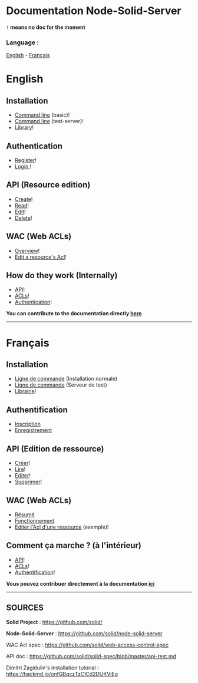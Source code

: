 Documentation Node-Solid-Server
===

`!` **means no doc for the moment**

### Language :
[English](#English) - [Français](#français)

# English

Installation
---

- [Command line](https://) (basic)!
- [Command line](https://) (test-server)!
- [Library]()!

Authentication
---

- [Register](https://)!
- [Login ](https://)!

API (Resource edition)
---

- [Create]()!
- [Read]()!
- [Edit]()!
- [Delete]()!

WAC (Web ACLs)
---

- [Overview]()!
- [Edit a resource's Acl]()!

How do they work (Internally)
---

- [API]()!
- [ACLs]()!
- [Authentication]()!


**You can contribute to the documentation directly [here](https://hackmd.io/jUyCPhlSQfmgh6vfn1ZFaA?both)**

---

# Français

Installation
---

- [Ligne de commande](https://github.com/assemblee-virtuelle/Doc-Solid/blob/master/fr/Installation/Ligne%20de%20commande.md#installation-basique) (Installation normale)
- [Ligne de commande](https://github.com/assemblee-virtuelle/Doc-Solid/blob/master/fr/Installation/Ligne%20de%20commande.md#installation-serveur-de-test) (Serveur de test)
- [Librairie]()!

Authentification
---

- [Inscription](https://github.com/assemblee-virtuelle/Doc-Solid/blob/master/fr/Authentification.md#authentification)
- [Enregistrement](https://github.com/assemblee-virtuelle/Doc-Solid/blob/master/fr/Authentification.md#enregistrement)

API (Edition de ressource)
---

- [Créer]()!
- [Lire]()!
- [Editer]()!
- [Supprimer]()!

WAC (Web ACLs)
---

- [Résumé](https://github.com/assemblee-virtuelle/Doc-Solid/blob/master/fr/WacAcl.md#résumé)
- [Fonctionnement](https://github.com/assemblee-virtuelle/Doc-Solid/blob/master/fr/WacAcl.md#fonctionne;ent)
- [Editer l'Acl d'une ressource]() (exemple)!

Comment ça marche ? (à l'intérieur)
---

- [API]()!
- [ACLs]()!
- [Authentification]()!


**Vous pouvez contribuer directement à la documentation [ici](https://hackmd.io/jUyCPhlSQfmgh6vfn1ZFaA?both)**

---

## SOURCES

**Solid Project** : https://github.com/solid/

**Node-Solid-Server** : https://github.com/solid/node-solid-server

WAC Acl spec : https://github.com/solid/web-access-control-spec

API doc : https://github.com/solid/solid-spec/blob/master/api-rest.md

Dimitri Zagidulin's installation tutorial : https://hackmd.io/onfGBqczTzClCd2DUKViEg



